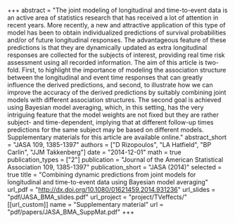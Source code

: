 +++
abstract = "The joint modeling of longitudinal and time-to-event data is an active area of statistics research that has received a lot of attention in recent years. More recently, a new and attractive application of this type of model has been to obtain individualized predictions of survival probabilities and/or of future longitudinal responses. The advantageous feature of these predictions is that they are dynamically updated as extra longitudinal responses are collected for the subjects of interest, providing real time risk assessment using all recorded information. The aim of this article is two-fold. First, to highlight the importance of modeling the association structure between the longitudinal and event time responses that can greatly influence the derived predictions, and second, to illustrate how we can improve the accuracy of the derived predictions by suitably combining joint models with different association structures. The second goal is achieved using Bayesian model averaging, which, in this setting, has the very intriguing feature that the model weights are not fixed but they are rather subject- and time-dependent, implying that at different follow-up times predictions for the same subject may be based on different models. Supplementary materials for this article are available online."
abstract_short = "JASA 109, 1385-1397"
authors = ["D Rizopoulos", "LA Hatfield", "BP Carlin", "JJM Takkenberg"]
date = "2014-12-01"
math = true
publication_types = ["2"]
publication = "Journal of the American Statistical Association 109, 1385-1397"
publication_short = "JASA (2014)"
selected = true
title = "Combining dynamic predictions from joint models for longitudinal and time-to-event data using Bayesian model averaging"
url_pdf = "http://dx.doi.org/10.1080/01621459.2014.931236"
url_slides = "pdf/JASA_BMA_slides.pdf"
url_project = "project/TVeffects/"
[[url_custom]]
    name = "Supplementary material"
    url = "pdf/papers/JASA_BMA_SuppMat.pdf"
+++
